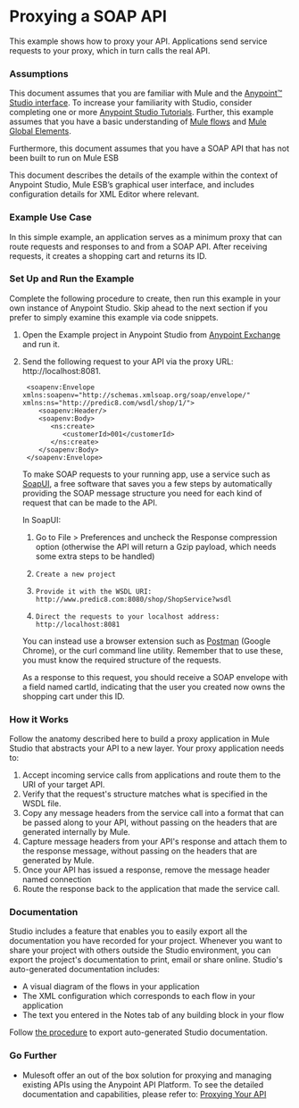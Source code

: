 # Proxying a SOAP API #

This example shows how to proxy your API. Applications send service requests to your proxy, which in turn calls the real API.

### Assumptions ###

This document assumes that you are familiar with Mule and the [Anypoint™ Studio interface](http://www.mulesoft.org/documentation/display/current/Anypoint+Studio+Essentials). To increase your familiarity with Studio, consider completing one or more [Anypoint Studio Tutorials](http://www.mulesoft.org/documentation/display/current/Basic+Studio+Tutorial). Further, this example assumes that you have a basic understanding of [Mule flows](http://www.mulesoft.org/documentation/display/current/Mule+Application+Architecture) and [Mule Global Elements](http://www.mulesoft.org/documentation/display/current/Global+Elements).

Furthermore, this document assumes that you have a SOAP API that has not been built to run on Mule ESB

This document describes the details of the example within the context of Anypoint Studio, Mule ESB’s graphical user interface, and includes configuration details for XML Editor where relevant.

### Example Use Case ###

In this simple example, an application serves as a minimum proxy that can route requests and responses to and from a SOAP API. After receiving requests, it creates a shopping cart and returns its ID.

### Set Up and Run the Example ###

Complete the following procedure to create, then run this example in your own instance of Anypoint Studio. Skip ahead to the next section if you prefer to simply examine this example via code snippets.

1. Open the Example project in Anypoint Studio from [Anypoint Exchange](http://www.mulesoft.org/documentation/display/current/The+Library) and run it.
1. Send the following request to your API via the proxy URL: http://localhost:8081.

		<soapenv:Envelope xmlns:soapenv="http://schemas.xmlsoap.org/soap/envelope/" xmlns:ns="http://predic8.com/wsdl/shop/1/">
		   <soapenv:Header/>
		   <soapenv:Body>
		      <ns:create>
		         <customerId>001</customerId>
		      </ns:create>
		   </soapenv:Body>
		</soapenv:Envelope>

	To make SOAP requests to your running app, use a service such as [SoapUI](http://www.soapui.org/), a free software that saves you a few steps by automatically providing the SOAP message structure you need for each kind of request that can be made to the API.
	
	In SoapUI:
	
    1. Go to File > Preferences and uncheck the Response compression option (otherwise the API will return a Gzip payload, which needs some extra steps to be handled)
	1.     Create a new project
	1.     Provide it with the WSDL URI: http://www.predic8.com:8080/shop/ShopService?wsdl
	1.     Direct the requests to your localhost address: http://localhost:8081
	
	You can instead use a browser extension such as [Postman](https://chrome.google.com/webstore/detail/postman-rest-client/fdmmgilgnpjigdojojpjoooidkmcomcm) (Google Chrome), or the curl command line utility. Remember that to use these, you must know the required structure of the requests. 
	
	As a response to this request, you should receive a SOAP envelope with a field named cartId, indicating that the user you created now owns the shopping cart under this ID.

### How it Works ###

Follow the anatomy described here to build a proxy application in Mule Studio that abstracts your API to a new layer. Your proxy application needs to:

1. Accept incoming service calls from applications and route them to the URI of your target API.
1. Verify that the request's structure matches what is specified in the WSDL file.
1. Copy any message headers from the service call into a format that can be passed along to your API, without passing on the headers that are generated internally by Mule.
1. Capture message headers from your API's response and attach them to the response message, without passing on the headers that are generated by Mule.
1. Once your API has issued a response, remove the message header named connection
1. Route the response back to the application that made the service call.

### Documentation ###

Studio includes a feature that enables you to easily export all the documentation you have recorded for your project. Whenever you want to share your project with others outside the Studio environment, you can export the project's documentation to print, email or share online. Studio's auto-generated documentation includes:

- A visual diagram of the flows in your application
- The XML configuration which corresponds to each flow in your application
- The text you entered in the Notes tab of any building block in your flow

Follow [the procedure](http://www.mulesoft.org/documentation/display/current/Importing+and+Exporting+in+Studio#ImportingandExportinginStudio-ExportingStudioDocumentation) to export auto-generated Studio documentation.

### Go Further 

- Mulesoft offer an out of the box solution for proxying and managing existing APIs using the Anypoint API Platform. To see the detailed documentation and capabilities, please refer to: [Proxying Your API](http://www.mulesoft.org/documentation/display/current/Proxying+Your+API)